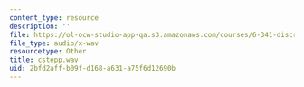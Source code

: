 ```yaml
---
content_type: resource
description: ''
file: https://ol-ocw-studio-app-qa.s3.amazonaws.com/courses/6-341-discrete-time-signal-processing-fall-2005/2bfd2affb09fd168a631a75f6d12690b_cstepp.wav
file_type: audio/x-wav
resourcetype: Other
title: cstepp.wav
uid: 2bfd2aff-b09f-d168-a631-a75f6d12690b
---
```

